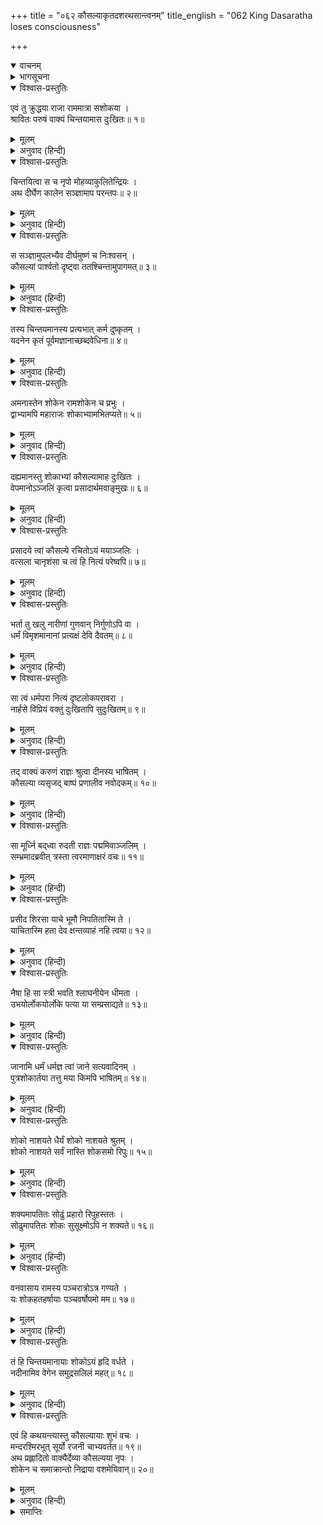 +++
title = "०६२ कौसल्याकृतदशरथसान्त्वनम्"
title_english = "062 King Dasaratha loses consciousness"

+++
<details open><summary>वाचनम्</summary>
<div caption="श्रीराम-हरिसीताराममूर्ति-घनपाठिभ्यां वचनम्" class="audioEmbed" src="https://archive.org/download/Ramayana-recitation-Sriram-harisItArAmamUrti-Ghanapaati-v2/Kanda_2/Kanda_2_AYK-062-Kousalya_Krutha_Dashratha_Santhvanam.mp3"></div>
</details>

<details><summary>भागसूचना</summary>

62. दुःखी हुए राजा दशरथका कौसल्याको हाथ जोड़कर मनाना और कौसल्याका उनके चरणोंमें पड़कर क्षमा माँगना
</details>

<details open><summary>विश्वास-प्रस्तुतिः</summary>

एवं तु क्रुद्धया राजा राममात्रा सशोकया ।  
श्रावितः परुषं वाक्यं चिन्तयामास दुःखितः॥ १॥
</details>

<details><summary>मूलम्</summary>

एवं तु क्रुद्धया राजा राममात्रा सशोकया ।  
श्रावितः परुषं वाक्यं चिन्तयामास दुःखितः॥ १॥
</details>

<details><summary>अनुवाद (हिन्दी)</summary>

शोकमग्न हो कुपित हुई श्रीराममाता कौसल्याने जब राजा दशरथको इस प्रकार कठोर वचन सुनाया, तब वे दुःखित होकर बड़ी चिन्तामें पड़ गये॥ १॥
</details>

<details open><summary>विश्वास-प्रस्तुतिः</summary>

चिन्तयित्वा स च नृपो मोहव्याकुलितेन्द्रियः ।  
अथ दीर्घेण कालेन सञ्ज्ञामाप परन्तपः॥ २॥
</details>

<details><summary>मूलम्</summary>

चिन्तयित्वा स च नृपो मोहव्याकुलितेन्द्रियः ।  
अथ दीर्घेण कालेन सञ्ज्ञामाप परन्तपः॥ २॥
</details>

<details><summary>अनुवाद (हिन्दी)</summary>

चिन्तित होनेके कारण राजाकी सारी इन्द्रियाँ मोहसे आच्छन्न हो गयीं । तदनन्तर दीर्घकालके पश्चात् शत्रुओंको संताप देनेवाले राजा दशरथको चेत हुआ॥ २॥
</details>

<details open><summary>विश्वास-प्रस्तुतिः</summary>

स सञ्ज्ञामुपलभ्यैव दीर्घमुष्णं च निःश्वसन् ।  
कौसल्यां पार्श्वतो दृष्ट्वा ततश्चिन्तामुपागमत्॥ ३॥
</details>

<details><summary>मूलम्</summary>

स सञ्ज्ञामुपलभ्यैव दीर्घमुष्णं च निःश्वसन् ।  
कौसल्यां पार्श्वतो दृष्ट्वा ततश्चिन्तामुपागमत्॥ ३॥
</details>

<details><summary>अनुवाद (हिन्दी)</summary>

होशमें आनेपर उन्होंने गरम-गरम लंबी साँस ली और कौसल्याको बगलमें बैठी हुई देख वे फिर चिन्तामें पड़ गये॥ ३॥
</details>

<details open><summary>विश्वास-प्रस्तुतिः</summary>

तस्य चिन्तयमानस्य प्रत्यभात् कर्म दुष्कृतम् ।  
यदनेन कृतं पूर्वमज्ञानाच्छब्दवेधिना॥ ४॥
</details>

<details><summary>मूलम्</summary>

तस्य चिन्तयमानस्य प्रत्यभात् कर्म दुष्कृतम् ।  
यदनेन कृतं पूर्वमज्ञानाच्छब्दवेधिना॥ ४॥
</details>

<details><summary>अनुवाद (हिन्दी)</summary>

चिन्तामें पड़े-पड़े ही उन्हें अपने एक दुष्कर्मका स्मरण हो आया, जो इन शब्दवेधी बाण चलानेवाले नरेशके द्वारा पहले अनजानमें बन गया था॥ ४॥
</details>

<details open><summary>विश्वास-प्रस्तुतिः</summary>

अमनास्तेन शोकेन रामशोकेन च प्रभुः ।  
द्वाभ्यामपि महाराजः शोकाभ्यामभितप्यते॥ ५॥
</details>

<details><summary>मूलम्</summary>

अमनास्तेन शोकेन रामशोकेन च प्रभुः ।  
द्वाभ्यामपि महाराजः शोकाभ्यामभितप्यते॥ ५॥
</details>

<details><summary>अनुवाद (हिन्दी)</summary>

उस शोकसे तथा श्रीरामके शोकसे भी राजाके मनमें बड़ी वेदना हुई । उन दोनों ही शोकोंसे महाराज संतप्त होने लगे॥ ५॥
</details>

<details open><summary>विश्वास-प्रस्तुतिः</summary>

दह्यमानस्तु शोकाभ्यां कौसल्यामाह दुःखितः ।  
वेपमानोऽञ्जलिं कृत्वा प्रसादार्थमवाङ्मुखः॥ ६॥
</details>

<details><summary>मूलम्</summary>

दह्यमानस्तु शोकाभ्यां कौसल्यामाह दुःखितः ।  
वेपमानोऽञ्जलिं कृत्वा प्रसादार्थमवाङ्मुखः॥ ६॥
</details>

<details><summary>अनुवाद (हिन्दी)</summary>

उन दोनों शोकोंसे दग्ध होते हुए दुःखी राजा दशरथ नीचे मुँह किये थर-थर काँपने लगे और कौसल्याको मनानेके लिये हाथ जोड़कर बोले—॥ ६॥
</details>

<details open><summary>विश्वास-प्रस्तुतिः</summary>

प्रसादये त्वां कौसल्ये रचितोऽयं मयाञ्जलिः ।  
वत्सला चानृशंसा च त्वं हि नित्यं परेष्वपि॥ ७॥
</details>

<details><summary>मूलम्</summary>

प्रसादये त्वां कौसल्ये रचितोऽयं मयाञ्जलिः ।  
वत्सला चानृशंसा च त्वं हि नित्यं परेष्वपि॥ ७॥
</details>

<details><summary>अनुवाद (हिन्दी)</summary>

‘कौसल्ये! मैं तुमसे निहोरा करता हूँ, तुम प्रसन्न हो जाओ । देखो, मैंने ये दोनों हाथ जोड़ लिये हैं । तुम तो दूसरोंपर भी सदा वात्सल्य और दया दिखानेवाली हो (फिर मेरे प्रति क्यों कठोर हो गयी?)॥ ७॥
</details>

<details open><summary>विश्वास-प्रस्तुतिः</summary>

भर्ता तु खलु नारीणां गुणवान् निर्गुणोऽपि वा ।  
धर्मं विमृशमानानां प्रत्यक्षं देवि दैवतम्॥ ८॥
</details>

<details><summary>मूलम्</summary>

भर्ता तु खलु नारीणां गुणवान् निर्गुणोऽपि वा ।  
धर्मं विमृशमानानां प्रत्यक्षं देवि दैवतम्॥ ८॥
</details>

<details><summary>अनुवाद (हिन्दी)</summary>

‘देवि! पति गुणवान् हो या गुणहीन, धर्मका विचार करनेवाली सती नारियोंके लिये वह प्रत्यक्ष देवता है॥
</details>

<details open><summary>विश्वास-प्रस्तुतिः</summary>

सा त्वं धर्मपरा नित्यं दृष्टलोकपरावरा ।  
नार्हसे विप्रियं वक्तुं दुःखितापि सुदुःखितम्॥ ९॥
</details>

<details><summary>मूलम्</summary>

सा त्वं धर्मपरा नित्यं दृष्टलोकपरावरा ।  
नार्हसे विप्रियं वक्तुं दुःखितापि सुदुःखितम्॥ ९॥
</details>

<details><summary>अनुवाद (हिन्दी)</summary>

‘तुम तो सदा धर्ममें तत्पर रहनेवाली और लोकमें भले-बुरेको समझनेवाली हो । यद्यपि तुम भी दुःखित हो तथापि मैं भी महान् दुःखमें पड़ा हुआ हूँ, अतः तुम्हें मुझसे कठोर वचन नहीं कहना चाहिये’॥ ९॥
</details>

<details open><summary>विश्वास-प्रस्तुतिः</summary>

तद् वाक्यं करुणं राज्ञः श्रुत्वा दीनस्य भाषितम् ।  
कौसल्या व्यसृजद् बाष्पं प्रणालीव नवोदकम्॥ १०॥
</details>

<details><summary>मूलम्</summary>

तद् वाक्यं करुणं राज्ञः श्रुत्वा दीनस्य भाषितम् ।  
कौसल्या व्यसृजद् बाष्पं प्रणालीव नवोदकम्॥ १०॥
</details>

<details><summary>अनुवाद (हिन्दी)</summary>

दुःखी हुए राजा दशरथके मुखसे कहे गये उस करुणाजनक वचनको सुनकर कौसल्या अपने नेत्रोंसे आँसू बहाने लगीं, मानो छतकी नालीसे नूतन (वर्षाका) जल गिर रहा हो॥ १०॥
</details>

<details open><summary>विश्वास-प्रस्तुतिः</summary>

सा मूर्ध्नि बद्‍ध्वा रुदती राज्ञः पद्ममिवाञ्जलिम् ।  
सम्भ्रमादब्रवीत् त्रस्ता त्वरमाणाक्षरं वचः॥ ११॥
</details>

<details><summary>मूलम्</summary>

सा मूर्ध्नि बद्‍ध्वा रुदती राज्ञः पद्ममिवाञ्जलिम् ।  
सम्भ्रमादब्रवीत् त्रस्ता त्वरमाणाक्षरं वचः॥ ११॥
</details>

<details><summary>अनुवाद (हिन्दी)</summary>

वे अधर्मके भयसे रो पड़ीं और राजाके जुड़े हुए कमलसदृश हाथोंको अपने सिरसे सटाकर घबराहटके कारण शीघ्रतापूर्वक एक-एक अक्षरका उच्चारण करती हुई बोलीं—॥ ११॥
</details>

<details open><summary>विश्वास-प्रस्तुतिः</summary>

प्रसीद शिरसा याचे भूमौ निपतितास्मि ते ।  
याचितास्मि हता देव क्षन्तव्याहं नहि त्वया॥ १२॥
</details>

<details><summary>मूलम्</summary>

प्रसीद शिरसा याचे भूमौ निपतितास्मि ते ।  
याचितास्मि हता देव क्षन्तव्याहं नहि त्वया॥ १२॥
</details>

<details><summary>अनुवाद (हिन्दी)</summary>

‘देव! मैं आपके सामने पृथ्वीपर पड़ी हूँ । आपके चरणोंमें मस्तक रखकर याचना करती हूँ, आप प्रसन्न हों । यदि आपने उलटे मुझसे ही याचना की, तब तो मैं मारी गयी । मुझसे अपराध हुआ हो तो भी मैं आपसे क्षमा पानेके योग्य हूँ, प्रहार पानेके नहीं॥ १२॥
</details>

<details open><summary>विश्वास-प्रस्तुतिः</summary>

नैषा हि सा स्त्री भवति श्लाघनीयेन धीमता ।  
उभयोर्लोकयोर्लोके पत्या या सम्प्रसाद्यते॥ १३॥
</details>

<details><summary>मूलम्</summary>

नैषा हि सा स्त्री भवति श्लाघनीयेन धीमता ।  
उभयोर्लोकयोर्लोके पत्या या सम्प्रसाद्यते॥ १३॥
</details>

<details><summary>अनुवाद (हिन्दी)</summary>

‘पति अपनी स्त्रीके लिये इहलोक और परलोकमें भी स्पृहणीय है । इस जगत् में जो स्त्री अपने बुद्धिमान् पतिके द्वारा मनायी जाती है, वह कुल-स्त्री कहलानेके योग्य नहीं है॥ १३॥
</details>

<details open><summary>विश्वास-प्रस्तुतिः</summary>

जानामि धर्मं धर्मज्ञ त्वां जाने सत्यवादिनम् ।  
पुत्रशोकार्तया तत्तु मया किमपि भाषितम्॥ १४॥
</details>

<details><summary>मूलम्</summary>

जानामि धर्मं धर्मज्ञ त्वां जाने सत्यवादिनम् ।  
पुत्रशोकार्तया तत्तु मया किमपि भाषितम्॥ १४॥
</details>

<details><summary>अनुवाद (हिन्दी)</summary>

‘धर्मज्ञ महाराज! मैं स्त्री-धर्मको जानती हूँ और यह भी जानती हूँ कि आप सत्यवादी हैं । इस समय मैंने जो कुछ भी न कहने योग्य बात कह दी है, वह पुत्रशोकसे पीड़ित होनेके कारण मेरे मुखसे निकल गयी है॥ १४॥
</details>

<details open><summary>विश्वास-प्रस्तुतिः</summary>

शोको नाशयते धैर्यं शोको नाशयते श्रुतम् ।  
शोको नाशयते सर्वं नास्ति शोकसमो रिपुः॥ १५॥
</details>

<details><summary>मूलम्</summary>

शोको नाशयते धैर्यं शोको नाशयते श्रुतम् ।  
शोको नाशयते सर्वं नास्ति शोकसमो रिपुः॥ १५॥
</details>

<details><summary>अनुवाद (हिन्दी)</summary>

‘शोक धैर्यका नाश कर देता है । शोक शास्त्रज्ञानको भी लुप्त कर देता है तथा शोक सब कुछ नष्ट कर देता है; अतः शोकके समान दूसरा कोई शत्रु नहीं है॥ १५॥
</details>

<details open><summary>विश्वास-प्रस्तुतिः</summary>

शक्यमापतितः सोढुं प्रहारो रिपुहस्ततः ।  
सोढुमापतितः शोकः सुसूक्ष्मोऽपि न शक्यते॥ १६॥
</details>

<details><summary>मूलम्</summary>

शक्यमापतितः सोढुं प्रहारो रिपुहस्ततः ।  
सोढुमापतितः शोकः सुसूक्ष्मोऽपि न शक्यते॥ १६॥
</details>

<details><summary>अनुवाद (हिन्दी)</summary>

‘शत्रुके हाथसे अपने ऊपर पड़ा हुआ शस्त्रोंका प्रहार सह लिया जा सकता है; परंतु दैववश प्राप्त हुआ थोड़ा-सा भी शोक नहीं सहा जा सकता॥ १६॥
</details>

<details open><summary>विश्वास-प्रस्तुतिः</summary>

वनवासाय रामस्य पञ्चरात्रोऽत्र गण्यते ।  
यः शोकहतहर्षायाः पञ्चवर्षोपमो मम॥ १७॥
</details>

<details><summary>मूलम्</summary>

वनवासाय रामस्य पञ्चरात्रोऽत्र गण्यते ।  
यः शोकहतहर्षायाः पञ्चवर्षोपमो मम॥ १७॥
</details>

<details><summary>अनुवाद (हिन्दी)</summary>

‘श्रीरामको वनमें गये आज पाँच रातें बीत गयीं । मैं यही गिनती रहती हूँ । शोकने मेरे हर्षको नष्ट कर दिया है, अतः ये पाँच रात मेरे लिये पाँच वर्षोंके समान प्रतीत हुई हैं॥ १७॥
</details>

<details open><summary>विश्वास-प्रस्तुतिः</summary>

तं हि चिन्तयमानायाः शोकोऽयं हृदि वर्धते ।  
नदीनामिव वेगेन समुद्रसलिलं महत्॥ १८॥
</details>

<details><summary>मूलम्</summary>

तं हि चिन्तयमानायाः शोकोऽयं हृदि वर्धते ।  
नदीनामिव वेगेन समुद्रसलिलं महत्॥ १८॥
</details>

<details><summary>अनुवाद (हिन्दी)</summary>

‘श्रीरामका ही चिन्तन करनेके कारण मेरे हृदयका यह शोक बढ़ता जा रहा है, जैसे नदियोंके वेगसे समुद्रका जल बहुत बढ़ जाता है’॥ १८॥
</details>

<details open><summary>विश्वास-प्रस्तुतिः</summary>

एवं हि कथयन्त्यास्तु कौसल्यायाः शुभं वचः ।  
मन्दरश्मिरभूत् सूर्यो रजनी चाभ्यवर्तत॥ १९॥  
अथ प्रह्लादितो वाक्यैर्देव्या कौसल्यया नृपः ।  
शोकेन च समाक्रान्तो निद्राया वशमेयिवान्॥ २०॥
</details>

<details><summary>मूलम्</summary>

एवं हि कथयन्त्यास्तु कौसल्यायाः शुभं वचः ।  
मन्दरश्मिरभूत् सूर्यो रजनी चाभ्यवर्तत॥ १९॥  
अथ प्रह्लादितो वाक्यैर्देव्या कौसल्यया नृपः ।  
शोकेन च समाक्रान्तो निद्राया वशमेयिवान्॥ २०॥
</details>

<details><summary>अनुवाद (हिन्दी)</summary>

कौसल्या इस प्रकार शुभ वचन कह ही रही थीं कि सूर्यकी किरणें मन्द पड़ गयीं और रात्रिकाल आ पहुँचा । देवी कौसल्याकी इन बातोंसे राजाको बड़ी प्रसन्नता हुई । साथ ही वे श्रीरामके शोकसे भी पीड़ित थे । इस हर्ष और शोककी अवस्थामें उन्हें नींद आ गयी॥ १९-२०॥
</details>

<details><summary>समाप्तिः</summary>

इत्यार्षे श्रीमद्रामायणे वाल्मीकीये आदिकाव्येऽयोध्याकाण्डे द्विषष्टितमः सर्गः॥ ६२॥  
इस प्रकार श्रीवाल्मीकिनिर्मित आर्षरामायण आदिकाव्यके अयोध्याकाण्डमें बासठवाँ सर्ग पूरा हुआ॥ ६२॥
</details>

